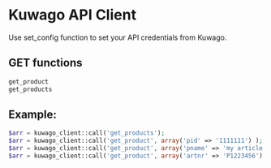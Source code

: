 # Kuwago API Client

Use set_config function to set your API credentials from Kuwago.

## GET functions
```txt
get_product
get_products

```
## Example: 
```php
$arr = kuwago_client::call('get_products');
$arr = kuwago_client::call('get_product', array('pid' => '1111111') );
$arr = kuwago_client::call('get_product', array('pname' => 'my article name') );
$arr = kuwago_client::call('get_product', array('artnr' => 'P1223456') );

```
